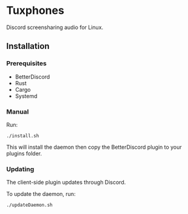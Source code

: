 # Tuxphones

Discord screensharing audio for Linux.

## Installation
### Prerequisites
- BetterDiscord
- Rust
- Cargo
- Systemd

### Manual
Run:
```
./install.sh
```
This will install the daemon then copy the BetterDiscord plugin to your plugins folder.

### Updating
The client-side plugin updates through Discord. 

To update the daemon, run:
```
./updateDaemon.sh
```